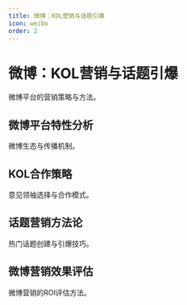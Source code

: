 ```yaml
---
title: 微博：KOL营销与话题引爆
icon: weibo
order: 2
---
```


# 微博：KOL营销与话题引爆

微博平台的营销策略与方法。

## 微博平台特性分析

微博生态与传播机制。

## KOL合作策略

意见领袖选择与合作模式。

## 话题营销方法论

热门话题创建与引爆技巧。

## 微博营销效果评估

微博营销的ROI评估方法。


